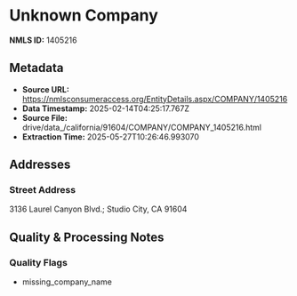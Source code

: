 # Unknown Company

**NMLS ID:** 1405216

## Metadata
- **Source URL:** https://nmlsconsumeraccess.org/EntityDetails.aspx/COMPANY/1405216
- **Data Timestamp:** 2025-02-14T04:25:17.767Z
- **Source File:** drive/data_/california/91604/COMPANY/COMPANY_1405216.html
- **Extraction Time:** 2025-05-27T10:26:46.993070

## Addresses
### Street Address
3136 Laurel Canyon Blvd.; Studio City, CA 91604

## Quality & Processing Notes
### Quality Flags
- missing_company_name
